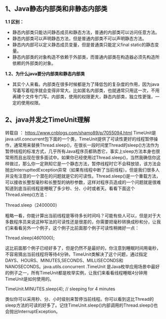 ## 1、Java静态内部类和非静态内部类
**1.1 区别：** 
* 静态内部类只能访问静态成员和静态方法，普通的内部类可以访问任意方法。
* 静态内部类可以声明静态方法，但是普通内部类不可以声明静态方法。
* 静态内内部可以定义静态成员变量，但是普通类只能定义final static的静态变量。
* 静态内部类的对象构造不依赖于外部类，而普通内部类在构造器必须先构造所依赖的外部类的对象。

**1.2、为什么java要分内部类和静态内部类**
* 其实个人来看。内部类在很多时候都是为了降低包的复杂度的作用，因为java写着写着程序就会变得非常大。比如匿名内部类，也就通常只用这一次，不用再建个文件专门写。内部类，使用的权限更大，静态内部类，独立性更强，一定的使用权限。

## 2、java并发之TimeUnit理解
转载自 ： https://www.cnblogs.com/shamo89/p/7055094.html
TimeUnit是java.util.concurrent包下面的一个类，TimeUnit提供了可读性更好的线程暂停操作，通常用来替换Thread.sleep()，在很长一段时间里Thread的sleep()方法作为暂停线程的标准方式，几乎所有Java程序员都熟悉它，事实上sleep方法本身也很常用而且出现在很多面试中。如果你已经使用过Thread.sleep()，当然我确信你这样做过，那么你一定熟知它是一个静态方法，暂停线程时它不会释放锁，该方法会抛出InterrupttedException异常（如果有线程中断了当前线程）。但是我们很多人并没有注意的一个潜在的问题就是它的可读性。Thread.sleep()是一个重载方法，可以接收长整型毫秒和长整型的纳秒参数，这样对程序员造成的一个问题就是很难知道到底当前线程是睡眠了多少秒、分、小时或者天。看看下面这个Thread.sleep()方法：

Thread.sleep（2400000）
 
粗略一看，你能计算出当前线程是等待多长时间吗？可能有些人可以，但是对于大多数程序员来说这种写法的可读性还是很差的，你需要把毫秒转换成秒和分，让我们来看看另外一个例子，这个例子比前面那个例子可读性稍微好一点：

Thread.sleep(4*60*1000);
 
这比前面那个例子已经好多了，但是仍然不是最好的，你注意到睡眠时间用毫秒，不容易猜出当前线程将等待4分钟。TimeUnit类解决了这个问题，通过指定DAYS、HOURS、MINUTES,SECONDS、MILLISECONDS和NANOSECONDS。java.utils.concurrent .TimeUnit 是Java枚举应用场景中最好的例子之一，所有TimeUnit都是枚举实例，让我们来看看线程睡眠4分钟用TimeUnit是如何使用的。

TimeUnit.MINUTES.sleep(4);  // sleeping for 4 minutes
 
类似你可以采用秒、分、小时级别来暂停当前线程。你可以看到这比Thread的sleep方法的可读的好多了。记住TimeUnit.sleep()内部调用的Thread.sleep()也会抛出InterruptException。




